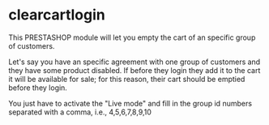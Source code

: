 # clearcartlogin

This PRESTASHOP module will let you empty the cart of an specific group of customers.

Let's say you have an specific agreement with one group of customers and they have some product disabled. If before they login they add it to the cart it will be available for sale; for this reason, their cart should be emptied before they login.

You just have to activate the "Live mode" and fill in the group id numbers separated with a comma, i.e., 4,5,6,7,8,9,10

